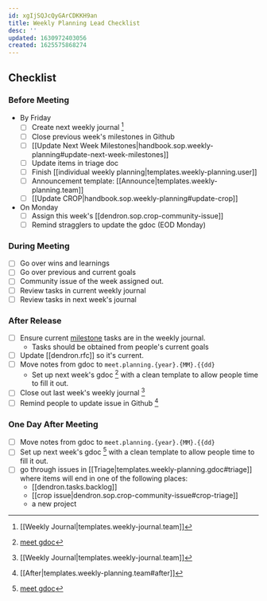 ```yaml
---
id: xgIjSQJcQyGArCDKKH9an
title: Weekly Planning Lead Checklist
desc: ''
updated: 1630972403056
created: 1625575868274
---
```


## Checklist

### Before Meeting
- By Friday
  - [ ] Create next weekly journal [^1]
  - [ ] Close previous week's milestones in Github
  - [ ] [[Update Next Week Milestones|handbook.sop.weekly-planning#update-next-week-milestones]]
  - [ ] Update items in triage doc
  - [ ] Finish [[individual weekly planning|templates.weekly-planning.user]]
  - [ ] Announcement template: [[Announce|templates.weekly-planning.team]]
  - [ ] [[Update CROP|handbook.sop.weekly-planning#update-crop]]
- On Monday
  - [ ] Assign this week's [[dendron.sop.crop-community-issue]]
  - [ ] Remind stragglers to update the gdoc (EOD Monday)

### During Meeting
- [ ] Go over wins and learnings
- [ ] Go over previous and current goals
- [ ] Community issue of the week assigned out.
- [ ] Review tasks in current weekly journal
- [ ] Review tasks in next week's journal 

### After Release
  <!-- We'll automate this process, right now, not worth doing-->
- [ ] Ensure current [milestone](https://github.com/dendronhq/dendron/milestones) tasks are in the weekly journal.
  - Tasks should be obtained from people's current goals
- [ ] Update [[dendron.rfc]] so it's current.
- [ ] Move notes from gdoc to `meet.planning.{year}.{MM}.{{dd}`
  - Set up next week's gdoc [^meet-gdoc] with a clean template to allow people time to fill it out.
- [ ] Close out last week's weekly journal [^1]
- [ ] Remind people to update issue in Github [^2] 

### One Day After Meeting
- [ ] Move notes from gdoc to `meet.planning.{year}.{MM}.{{dd}`
- [ ] Set up next week's gdoc [^meet-gdoc] with a clean template to allow people time to fill it out.
- [ ] go through issues in [[Triage|templates.weekly-planning.gdoc#triage]] where items will end in one of the following places:
    - [[dendron.tasks.backlog]]
    - [[crop issue|dendron.sop.crop-community-issue#crop-triage]]
    - a new project

[^meet-gdoc]: [meet gdoc](https://docs.google.com/document/d/1GEZfMMHLmz5AIvGoZrjM24TL7r_XjlmuerjEa2L9Pmo/edit#)
[^1]: [[Weekly Journal|templates.weekly-journal.team]] 
[^2]: [[After|templates.weekly-planning.team#after]]
